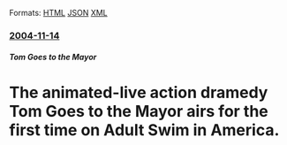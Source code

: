 
Formats: [HTML](/news/2004/11/14/the-animated-live-action-dramedy-tom-goes-to-the-mayor-airs-for-the-first-time-on-adult-swim-in-america.html)  [JSON](/news/2004/11/14/the-animated-live-action-dramedy-tom-goes-to-the-mayor-airs-for-the-first-time-on-adult-swim-in-america.json)  [XML](/news/2004/11/14/the-animated-live-action-dramedy-tom-goes-to-the-mayor-airs-for-the-first-time-on-adult-swim-in-america.xml)  

### [2004-11-14](/news/2004/11/14/index.md)

##### Tom Goes to the Mayor
#  The animated-live action dramedy Tom Goes to the Mayor airs for the first time on Adult Swim in America.



